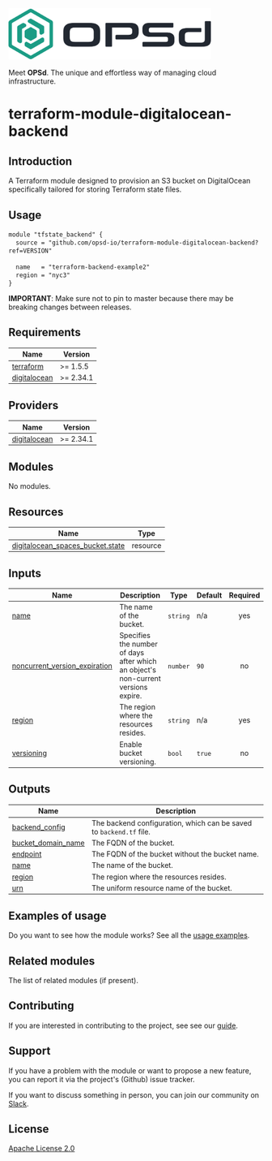 <picture>
  <source media="(prefers-color-scheme: dark)" srcset="https://raw.githubusercontent.com/opsd-io/terraform-module-template/main/.github/img/opsd-github-repo-dark-mode.svg">
  <source media="(prefers-color-scheme: light)" srcset="https://raw.githubusercontent.com/opsd-io/terraform-module-template/main/.github/img/opsd-github-repo-light-mode.svg">
  <img alt="OPSd - the unique and effortless way of managing cloud infrastructure." src="https://raw.githubusercontent.com/opsd-io/terraform-module-template/update-tools/.github/img/opsd-github-repo-light-mode.svg" width="400">
</picture>

Meet **OPSd**. The unique and effortless way of managing cloud infrastructure.

# terraform-module-digitalocean-backend

## Introduction

A Terraform module designed to provision an S3 bucket on DigitalOcean specifically tailored for storing Terraform state files.

## Usage

```hcl
module "tfstate_backend" {
  source = "github.com/opsd-io/terraform-module-digitalocean-backend?ref=VERSION"

  name   = "terraform-backend-example2"
  region = "nyc3"
}
```

**IMPORTANT**: Make sure not to pin to master because there may be breaking changes between releases.

<!-- BEGIN_TF_DOCS -->
## Requirements

| Name | Version |
|------|---------|
| <a name="requirement_terraform"></a> [terraform](#requirement\_terraform) | >= 1.5.5 |
| <a name="requirement_digitalocean"></a> [digitalocean](#requirement\_digitalocean) | >= 2.34.1 |

## Providers

| Name | Version |
|------|---------|
| <a name="provider_digitalocean"></a> [digitalocean](#provider\_digitalocean) | >= 2.34.1 |

## Modules

No modules.

## Resources

| Name | Type |
|------|------|
| [digitalocean_spaces_bucket.state](https://registry.terraform.io/providers/digitalocean/digitalocean/latest/docs/resources/spaces_bucket) | resource |

## Inputs

| Name | Description | Type | Default | Required |
|------|-------------|------|---------|:--------:|
| <a name="input_name"></a> [name](#input\_name) | The name of the bucket. | `string` | n/a | yes |
| <a name="input_noncurrent_version_expiration"></a> [noncurrent\_version\_expiration](#input\_noncurrent\_version\_expiration) | Specifies the number of days after which an object's non-current versions expire. | `number` | `90` | no |
| <a name="input_region"></a> [region](#input\_region) | The region where the resources resides. | `string` | n/a | yes |
| <a name="input_versioning"></a> [versioning](#input\_versioning) | Enable bucket versioning. | `bool` | `true` | no |

## Outputs

| Name | Description |
|------|-------------|
| <a name="output_backend_config"></a> [backend\_config](#output\_backend\_config) | The backend configuration, which can be saved to `backend.tf` file. |
| <a name="output_bucket_domain_name"></a> [bucket\_domain\_name](#output\_bucket\_domain\_name) | The FQDN of the bucket. |
| <a name="output_endpoint"></a> [endpoint](#output\_endpoint) | The FQDN of the bucket without the bucket name. |
| <a name="output_name"></a> [name](#output\_name) | The name of the bucket. |
| <a name="output_region"></a> [region](#output\_region) | The region where the resources resides. |
| <a name="output_urn"></a> [urn](#output\_urn) | The uniform resource name of the bucket. |
<!-- END_TF_DOCS -->

## Examples of usage

Do you want to see how the module works? See all the [usage examples](examples).

## Related modules

The list of related modules (if present).

## Contributing

If you are interested in contributing to the project, see see our [guide](https://github.com/opsd-io/contribution).

## Support

If you have a problem with the module or want to propose a new feature, you can report it via the project's (Github) issue tracker.

If you want to discuss something in person, you can join our community on [Slack](https://join.slack.com/t/opsd-community/signup).

## License

[Apache License 2.0](LICENSE)
